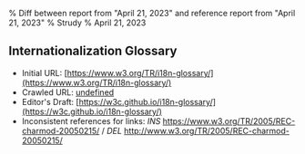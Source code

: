% Diff between report from "April 21, 2023" and reference report from "April 21, 2023"
% Strudy
% April 21, 2023

## Internationalization Glossary

- Initial URL: [https://www.w3.org/TR/i18n-glossary/](https://www.w3.org/TR/i18n-glossary/)
- Crawled URL: [undefined](undefined)
- Editor's Draft: [https://w3c.github.io/i18n-glossary/](https://w3c.github.io/i18n-glossary/)
- Inconsistent references for links: *INS* https://www.w3.org/TR/2005/REC-charmod-20050215/ / *DEL* http://www.w3.org/TR/2005/REC-charmod-20050215/



